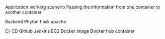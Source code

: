 Application working scenerio
Passing the information from one container to another container

Backend
Phyton
flask
apache

CI-CD
Github
Jenkins
EC2
Docker image
Docker hub
container
